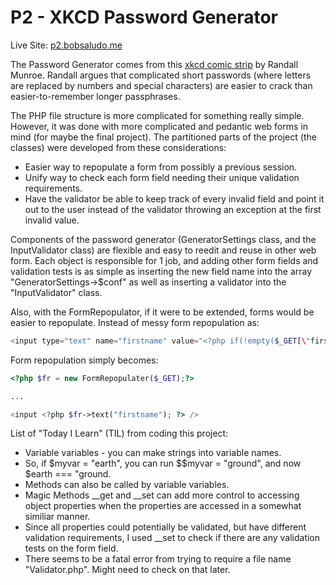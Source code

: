 # P2 - XKCD Password Generator

Live Site: [p2.bobsaludo.me](http://p2.bobsaludo.me)


<!-- [Video Demo]() -->

The Password Generator comes from this [xkcd comic strip](http://xkcd.com/936/) by Randall Munroe. Randall argues that complicated short passwords (where letters are replaced by numbers and special characters) are easier to crack than easier-to-remember longer passphrases.

The PHP file structure is more complicated for something really simple. However, it was done with more complicated and pedantic web forms in mind (for maybe the final project). The partitioned parts of the project (the classes) were developed from these considerations:

* Easier way to repopulate a form from possibly a previous session.
* Unify way to check each form field needing their unique validation requirements.
* Have the validator be able to keep track of every invalid field and point it out to the user instead of the validator throwing an exception at the first invalid value.

Components of the password generator (GeneratorSettings class, and the InputValidator class) are flexible and easy to reedit and reuse in other web form. Each object is responsible for 1 job, and adding other form fields and validation tests is as simple as inserting the new field name into the array "GeneratorSettings->$conf" as well as inserting a validator into the "InputValidator" class.

Also, with the FormRepopulator, if it were to be extended, forms would be easier to repopulate. Instead of messy form repopulation as:

```php
<input type="text" name="firstname" value="<?php if(!empty($_GET[\"firstname\"])) echo $_GET[\"firstname\"];" ?> />
```

Form repopulation simply becomes:

```php
<?php $fr = new FormRepopulater($_GET);?>

...

<input <?php $fr->text("firstname"); ?> />
```

List of "Today I Learn" (TIL) from coding this project:
* Variable variables - you can make strings into variable names.
 * So, if $myvar = "earth", you can run $$myvar = "ground", and now $earth === "ground.
* Methods can also be called by variable variables.
* Magic Methods __get and __set can add more control to accessing object properties when the properties are accessed in a somewhat similiar manner.
 * Since all properties could potentially be validated, but have different validation requirements, I used __set to check if there are any validation tests on the form field.
* There seems to be a fatal error from trying to require a file name "Validator.php". Might need to check on that later.

<!-- Dependencies -->